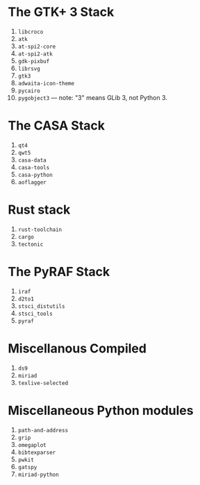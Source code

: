 The GTK+ 3 Stack
================

1. `libcroco`
1. `atk`
1. `at-spi2-core`
1. `at-spi2-atk`
1. `gdk-pixbuf`
1. `librsvg`
1. `gtk3`
1. `adwaita-icon-theme`
1. `pycairo`
1. `pygobject3` — note: "3" means GLib 3, not Python 3.


The CASA Stack
==============

1. `qt4`
1. `qwt5`
1. `casa-data`
1. `casa-tools`
1. `casa-python`
1. `aoflagger`


Rust stack
==========

1. `rust-toolchain`
1. `cargo`
1. `tectonic`


The PyRAF Stack
===============

1. `iraf`
1. `d2to1`
1. `stsci_distutils`
1. `stsci_tools`
1. `pyraf`


Miscellanous Compiled
=====================

1. `ds9`
1. `miriad`
1. `texlive-selected`


Miscellaneous Python modules
============================

1. `path-and-address`
1. `grip`
1. `omegaplot`
1. `bibtexparser`
1. `pwkit`
1. `gatspy`
1. `miriad-python`
